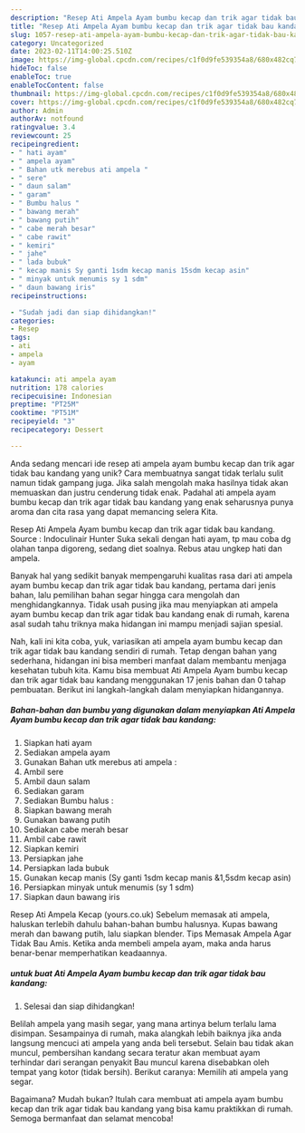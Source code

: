 ```yaml
---
description: "Resep Ati Ampela Ayam bumbu kecap dan trik agar tidak bau kandang yang Lezat Sekali"
title: "Resep Ati Ampela Ayam bumbu kecap dan trik agar tidak bau kandang yang Lezat Sekali"
slug: 1057-resep-ati-ampela-ayam-bumbu-kecap-dan-trik-agar-tidak-bau-kandang-yang-lezat-sekali
category: Uncategorized
date: 2023-02-11T14:00:25.510Z
image: https://img-global.cpcdn.com/recipes/c1f0d9fe539354a8/680x482cq70/ati-ampela-ayam-bumbu-kecap-dan-trik-agar-tidak-bau-kandang-foto-resep-utama.jpg
hideToc: false
enableToc: true
enableTocContent: false
thumbnail: https://img-global.cpcdn.com/recipes/c1f0d9fe539354a8/680x482cq70/ati-ampela-ayam-bumbu-kecap-dan-trik-agar-tidak-bau-kandang-foto-resep-utama.jpg
cover: https://img-global.cpcdn.com/recipes/c1f0d9fe539354a8/680x482cq70/ati-ampela-ayam-bumbu-kecap-dan-trik-agar-tidak-bau-kandang-foto-resep-utama.jpg
author: Admin
authorAv: notfound
ratingvalue: 3.4
reviewcount: 25
recipeingredient:
- " hati ayam"
- " ampela ayam"
- " Bahan utk merebus ati ampela "
- " sere"
- " daun salam"
- " garam"
- " Bumbu halus "
- " bawang merah"
- " bawang putih"
- " cabe merah besar"
- " cabe rawit"
- " kemiri"
- " jahe"
- " lada bubuk"
- " kecap manis Sy ganti 1sdm kecap manis 15sdm kecap asin"
- " minyak untuk menumis sy 1 sdm"
- " daun bawang iris"
recipeinstructions:

- "Sudah jadi dan siap dihidangkan!"
categories:
- Resep
tags:
- ati
- ampela
- ayam

katakunci: ati ampela ayam 
nutrition: 178 calories
recipecuisine: Indonesian
preptime: "PT25M"
cooktime: "PT51M"
recipeyield: "3"
recipecategory: Dessert

---
```





Anda sedang mencari ide resep ati ampela ayam bumbu kecap dan trik agar tidak bau kandang yang unik? Cara membuatnya sangat tidak terlalu sulit namun tidak gampang juga. Jika salah mengolah maka hasilnya tidak akan memuaskan dan justru cenderung tidak enak. Padahal ati ampela ayam bumbu kecap dan trik agar tidak bau kandang yang enak seharusnya punya aroma dan cita rasa yang dapat memancing selera Kita.





Resep Ati Ampela Ayam bumbu kecap dan trik agar tidak bau kandang. Source : Indoculinair Hunter Suka sekali dengan hati ayam, tp mau coba dg olahan tanpa digoreng, sedang diet soalnya. Rebus atau ungkep hati dan ampela.

Banyak hal yang sedikit banyak mempengaruhi kualitas rasa dari ati ampela ayam bumbu kecap dan trik agar tidak bau kandang, pertama dari jenis bahan, lalu pemilihan bahan segar hingga cara mengolah dan menghidangkannya. Tidak usah pusing jika mau menyiapkan ati ampela ayam bumbu kecap dan trik agar tidak bau kandang enak di rumah, karena asal sudah tahu triknya maka hidangan ini mampu menjadi sajian spesial.






Nah, kali ini kita coba, yuk, variasikan ati ampela ayam bumbu kecap dan trik agar tidak bau kandang sendiri di rumah. Tetap dengan bahan yang sederhana, hidangan ini bisa memberi manfaat dalam membantu menjaga kesehatan tubuh kita. Kamu bisa membuat Ati Ampela Ayam bumbu kecap dan trik agar tidak bau kandang menggunakan 17 jenis bahan dan 0 tahap pembuatan. Berikut ini langkah-langkah dalam menyiapkan hidangannya.

<!--inarticleads1-->

##### Bahan-bahan dan bumbu yang digunakan dalam menyiapkan Ati Ampela Ayam bumbu kecap dan trik agar tidak bau kandang:

1. Siapkan  hati ayam
1. Sediakan  ampela ayam
1. Gunakan  Bahan utk merebus ati ampela :
1. Ambil  sere
1. Ambil  daun salam
1. Sediakan  garam
1. Sediakan  Bumbu halus :
1. Siapkan  bawang merah
1. Gunakan  bawang putih
1. Sediakan  cabe merah besar
1. Ambil  cabe rawit
1. Siapkan  kemiri
1. Persiapkan  jahe
1. Persiapkan  lada bubuk
1. Gunakan  kecap manis (Sy ganti 1sdm kecap manis &amp;1,5sdm kecap asin)
1. Persiapkan  minyak untuk menumis (sy 1 sdm)
1. Siapkan  daun bawang iris


Resep Ati Ampela Kecap (yours.co.uk) Sebelum memasak ati ampela, haluskan terlebih dahulu bahan-bahan bumbu halusnya. Kupas bawang merah dan bawang putih, lalu siapkan blender. Tips Memasak Ampela Agar Tidak Bau Amis. Ketika anda membeli ampela ayam, maka anda harus benar-benar memperhatikan keadaannya. 

<!--inarticleads2-->

#####  untuk buat Ati Ampela Ayam bumbu kecap dan trik agar tidak bau kandang:


1. Selesai dan siap dihidangkan!

Belilah ampela yang masih segar, yang mana artinya belum terlalu lama disimpan. Sesampainya di rumah, maka alangkah lebih baiknya jika anda langsung mencuci ati ampela yang anda beli tersebut. Selain bau tidak akan muncul, pembersihan kandang secara teratur akan membuat ayam terhindar dari serangan penyakit Bau muncul karena disebabkan oleh tempat yang kotor (tidak bersih). Berikut caranya: Memilih ati ampela yang segar. 

Bagaimana? Mudah bukan? Itulah cara membuat ati ampela ayam bumbu kecap dan trik agar tidak bau kandang yang bisa kamu praktikkan di rumah. Semoga bermanfaat dan selamat mencoba!
